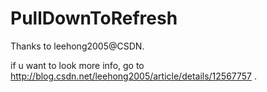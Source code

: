 # PullDownToRefresh
Thanks to leehong2005@CSDN.

if u want to look more info, go to http://blog.csdn.net/leehong2005/article/details/12567757 .
